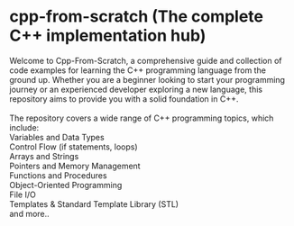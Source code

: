 # cpp-from-scratch (The complete C++ implementation hub)
Welcome to Cpp-From-Scratch, a comprehensive guide and collection of code examples for learning the C++ programming language from the ground up. Whether you are a beginner looking to start your programming journey or an experienced developer exploring a new language, this repository aims to provide you with a solid foundation in C++.
<br><br>
The repository covers a wide range of C++ programming topics, which include: <br>
Variables and Data Types <br>
Control Flow (if statements, loops) <br>
Arrays and Strings <br>
Pointers and Memory Management <br>
Functions and Procedures <br>
Object-Oriented Programming <br>
File I/O <br>
Templates & Standard Template Library (STL) <br>
and more..
